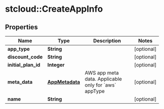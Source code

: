 # stcloud::CreateAppInfo

## Properties
Name | Type | Description | Notes
------------ | ------------- | ------------- | -------------
**app_type** | **String** |  | [optional] 
**discount_code** | **String** |  | [optional] 
**initial_plan_id** | **Integer** |  | [optional] 
**meta_data** | [**AppMetadata**](AppMetadata.md) | AWS app meta data. Applicable only for &#x60;aws&#x60; appType | [optional] 
**name** | **String** |  | [optional] 


